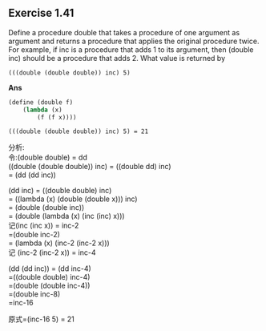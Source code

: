 ## Exercise 1.41

Define a procedure double that takes a procedure of one argument as argument and returns a procedure that applies the original procedure twice. For example, if inc is a procedure that adds 1 to its argument, then (double inc) should be a procedure that adds 2. What value is returned by

`(((double (double double)) inc) 5)`

**Ans**

```scheme
(define (double f)
    (lambda (x)
        (f (f x))))
```

`(((double (double double)) inc) 5) = 21`

分析:  
令:(double double) = dd  
((double (double double)) inc) = ((double dd) inc)  
= (dd (dd inc))

(dd inc) = ((double double) inc)  
= ((lambda (x) (double (double x))) inc)  
= (double (double inc))  
= (double (lambda (x) (inc (inc) x)))  
记(inc (inc x)) = inc-2  
=(double inc-2)  
= (lambda (x) (inc-2 (inc-2 x)))  
记 (inc-2 (inc-2 x)) = inc-4

(dd (dd inc)) = (dd inc-4)  
=((double double) inc-4)  
=(double (double inc-4))  
=(double inc-8)  
=inc-16

原式=(inc-16 5) = 21
